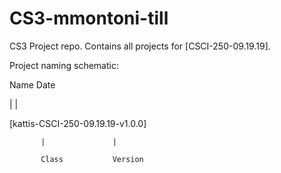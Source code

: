 # CS3-mmontoni-till
 
CS3 Project repo. Contains all projects for [CSCI-250-09.19.19].

Project naming schematic:

   Name             Date

   |                |

[kattis-CSCI-250-09.19.19-v1.0.0]

           |               |

           Class           Version
